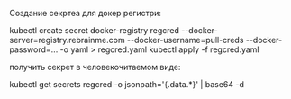 Создание секртеа для докер регистри:

kubectl create secret docker-registry regcred --docker-server=registry.rebrainme.com --docker-username=pull-creds --docker-password=... -o yaml > regcred.yaml
kubectl apply -f regcred.yaml

получить секрет в человекочитаемом виде:

kubectl get secrets regcred -o jsonpath='{.data.*}' | base64 -d